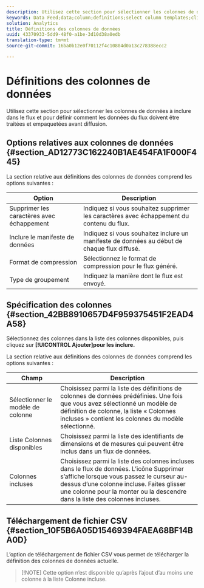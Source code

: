 ```yaml
---
description: Utilisez cette section pour sélectionner les colonnes de données à inclure dans le flux et pour définir comment les données du flux doivent être traitées et empaquetées avant diffusion.
keywords: Data Feed;data;column;definitions;select column templates;clickstream;available columns;included columns;compression format;packaging type;include data manifest;remove escaped characters;download csv
solution: Analytics
title: Définitions des colonnes de données
uuid: 43370933-5dd9-48f0-a1be-3d10d38a0edb
translation-type: tm+mt
source-git-commit: 16ba0b12e0f70112f4c10804d0a13c278388ecc2

---
```



# Définitions des colonnes de données

Utilisez cette section pour sélectionner les colonnes de données à inclure dans le flux et pour définir comment les données du flux doivent être traitées et empaquetées avant diffusion.

## Options relatives aux colonnes de données {#section_AD12773C162240B1AE454FA1F000F445}

La section relative aux définitions des colonnes de données comprend les options suivantes :

| Option | Description |
|--- |--- |
| Supprimer les caractères avec échappement | Indiquez si vous souhaitez supprimer les caractères avec échappement du contenu du flux. |
| Inclure le manifeste de données | Indiquez si vous souhaitez inclure un manifeste de données au début de chaque flux diffusé. |
| Format de compression | Sélectionnez le format de compression pour le flux généré. |
| Type de groupement | Indiquez la manière dont le flux est envoyé. |

## Spécification des colonnes {#section_42BB8910657D4F959375451F2EAD4A58}

Sélectionnez des colonnes dans la liste des colonnes disponibles, puis cliquez sur **[!UICONTROL Ajouter]pour les inclure.**

La section relative aux définitions des colonnes de données comprend les options suivantes :

| Champ | Description |
|--- |--- |
| Sélectionner le modèle de colonne | Choisissez parmi la liste des définitions de colonnes de données prédéfinies.  Une fois que vous avez sélectionné un modèle de définition de colonne, la liste « Colonnes incluses » contient les colonnes du modèle sélectionné. |
| Liste Colonnes disponibles | Choisissez parmi la liste des identifiants de dimensions et de mesures qui peuvent être inclus dans un flux de données. |
| Colonnes incluses | Choisissez parmi la liste des colonnes incluses dans le flux de données.  L’icône Supprimer s’affiche lorsque vous passez le curseur au-dessus d’une colonne incluse.  Faites glisser une colonne pour la monter ou la descendre dans la liste des colonnes incluses. |

## Téléchargement de fichier CSV {#section_10F5B6A05D15469394FAEA68BF14BA0D}

L’option de téléchargement de fichier CSV vous permet de télécharger la définition des colonnes de données actuelle.

> [!NOTE] Cette option n’est disponible qu’après l’ajout d’au moins une colonne à la liste Colonne incluse.

